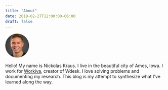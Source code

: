 ```yaml
---
title: "About"
date: 2018-02-27T12:00:00-06:00
draft: false
---
```


<img src="img/picture.png" style="width: 75px; text-align:center margin: 10px 10px"/>

Hello! My name is Nickolas Kraus. I live in the beautiful city of Ames, Iowa. I work for [Workiva](https://www.workiva.com/), creator of Wdesk. I love solving problems and documenting my research. This blog is my attempt to synthesize what I've learned along the way.
